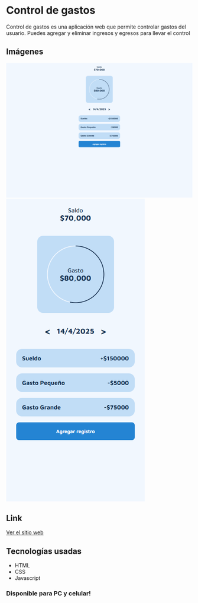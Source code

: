 # Control de gastos

Control de gastos es una aplicación web que permite controlar gastos del usuario. Puedes agregar y eliminar ingresos y egresos para llevar el control

## Imágenes

![](./assets/images/arielnicolas2021.github.io_Control-de-gastos_(Desktop%20figma).png)
![](./assets/images/arielnicolas2021.github.io_Control-de-gastos_(Mobile%20figma).png)

## Link
[Ver el sitio web](https://arielnicolas2021.github.io/Control-de-gastos/)

## Tecnologías usadas

- HTML
- CSS
- Javascript

### Disponible para PC y celular!